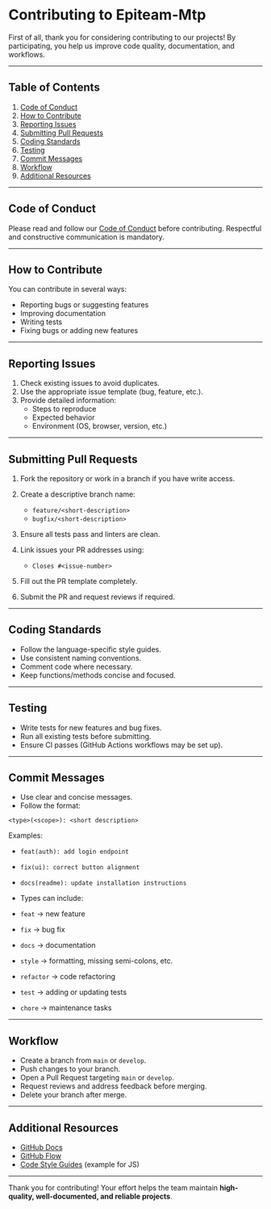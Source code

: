 # Contributing to Epiteam-Mtp

First of all, thank you for considering contributing to our projects!
By participating, you help us improve code quality, documentation, and workflows.

---

## Table of Contents
1. [Code of Conduct](#code-of-conduct)
2. [How to Contribute](#how-to-contribute)
3. [Reporting Issues](#reporting-issues)
4. [Submitting Pull Requests](#submitting-pull-requests)
5. [Coding Standards](#coding-standards)
6. [Testing](#testing)
7. [Commit Messages](#commit-messages)
8. [Workflow](#workflow)
9. [Additional Resources](#additional-resources)

---

## Code of Conduct
Please read and follow our [Code of Conduct](CODE_OF_CONDUCT.md) before contributing.
Respectful and constructive communication is mandatory.

---

## How to Contribute
You can contribute in several ways:
- Reporting bugs or suggesting features
- Improving documentation
- Writing tests
- Fixing bugs or adding new features

---

## Reporting Issues
1. Check existing issues to avoid duplicates.
2. Use the appropriate issue template (bug, feature, etc.).
3. Provide detailed information:
   - Steps to reproduce
   - Expected behavior
   - Environment (OS, browser, version, etc.)

---

## Submitting Pull Requests
1. Fork the repository or work in a branch if you have write access.
2. Create a descriptive branch name:
   - `feature/<short-description>`
   - `bugfix/<short-description>`
3. Ensure all tests pass and linters are clean.
4. Link issues your PR addresses using:
   - `Closes #<issue-number>`

5. Fill out the PR template completely.
6. Submit the PR and request reviews if required.

---

## Coding Standards
- Follow the language-specific style guides.
- Use consistent naming conventions.
- Comment code where necessary.
- Keep functions/methods concise and focused.

---

## Testing
- Write tests for new features and bug fixes.
- Run all existing tests before submitting.
- Ensure CI passes (GitHub Actions workflows may be set up).

---

## Commit Messages
- Use clear and concise messages.
- Follow the format:

```
<type>(<scope>): <short description>
```

Examples:
- `feat(auth): add login endpoint`
- `fix(ui): correct button alignment`
- `docs(readme): update installation instructions`

- Types can include:
- `feat` → new feature
- `fix` → bug fix
- `docs` → documentation
- `style` → formatting, missing semi-colons, etc.
- `refactor` → code refactoring
- `test` → adding or updating tests
- `chore` → maintenance tasks

---

## Workflow
- Create a branch from `main` or `develop`.
- Push changes to your branch.
- Open a Pull Request targeting `main` or `develop`.
- Request reviews and address feedback before merging.
- Delete your branch after merge.

---

## Additional Resources
- [GitHub Docs](https://docs.github.com/en)
- [GitHub Flow](https://guides.github.com/introduction/flow/)
- [Code Style Guides](https://github.com/airbnb/javascript) (example for JS)

---

Thank you for contributing! Your effort helps the team maintain **high-quality, well-documented, and reliable projects**.

